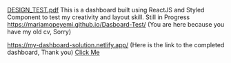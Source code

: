 [DESIGN_TEST.pdf](https://github.com/mariamopeyemi/Dasboard-Test/files/7493094/DESIGN_TEST.pdf)
This is a dashboard built using ReactJS and Styled Component to test my creativity and layout skill.
Still in Progress
https://mariamopeyemi.github.io/Dasboard-Test/ (You are here because you have my old cv, Sorry)

https://my-dashboard-solution.netlify.app/ (Here is the link to the completed dashboard, Thank you) [Click Me](https://my-dashboard-solution.netlify.app/)
